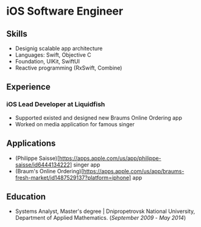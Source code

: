 # iOS Software Engineer

## Skills
- Designig scalable app architecture
- Languages: Swift, Objective C
- Foundation, UIKit, SwiftUI
- Reactive programming (RxSwift, Combine)

## Experience

### iOS Lead Developer at Liquidfish
- Supported existed and designed new Braums Online Ordering app
- Worked on media application for famous singer

## Applications
- (Philippe Saisse)[https://apps.apple.com/us/app/philippe-saisse/id6444134222] singer app
- (Braum's Online Ordering)[https://apps.apple.com/us/app/braums-fresh-market/id1487529137?platform=iphone] app

## Education
- Systems Analyst, Master's degree | Dnipropetrovsk National University, Department of Applied Mathematics. (_September 2009_ - _May 2014_)

